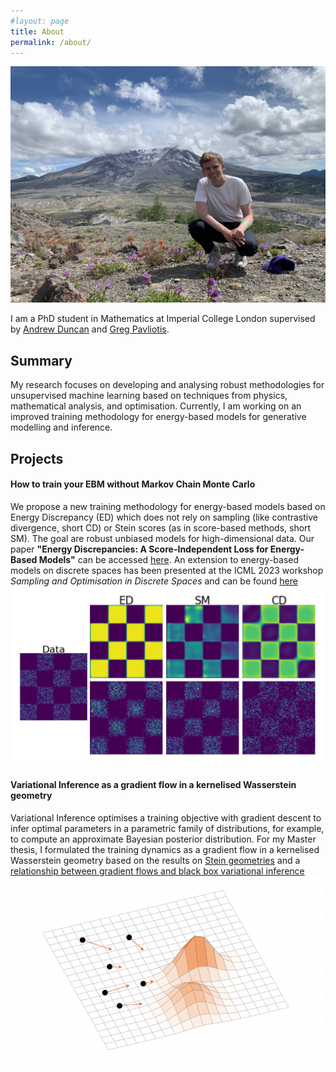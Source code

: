 ```yaml
---
#layout: page
title: About
permalink: /about/
---
```



![Tobias Schroeder](Images/TobiasWA2.jpg)

I am a PhD student in Mathematics at Imperial College London supervised by [Andrew Duncan](https://www.ma.imperial.ac.uk/~aduncan/) and [Greg Pavliotis](https://www.ma.imperial.ac.uk/~pavl/).

## Summary
My research focuses on developing and analysing robust methodologies for unsupervised machine learning based on techniques from physics, mathematical analysis, and optimisation. Currently, I am working on an improved training methodology for energy-based models for generative modelling and inference.

## Projects
#### How to train your EBM without Markov Chain Monte Carlo
We propose a new training methodology for energy-based models based on Energy Discrepancy (ED) which does not rely on sampling (like contrastive divergence, short CD) or Stein scores (as in score-based methods, short SM). The goal are robust unbiased models for high-dimensional data. Our paper **"Energy Discrepancies: A Score-Independent Loss for Energy-Based Models"** can be accessed [here](https://arxiv.org/abs/2307.06431). An extension to energy-based models on discrete spaces has been presented at the ICML 2023 workshop *Sampling and Optimisation in Discrete Spaces* and can be found [here](https://arxiv.org/abs/2307.07595)
![EBMasGenerativeModel](Images/ComparisonED_SM_CD.png)

#### Variational Inference as a gradient flow in a kernelised Wasserstein geometry
Variational Inference optimises a training objective with gradient descent to infer optimal parameters in a parametric family of distributions, for example, to compute an approximate Bayesian posterior distribution. For my Master thesis, I formulated the training dynamics as a gradient flow in a kernelised Wasserstein geometry based on the results on [Stein geometries](https://arxiv.org/abs/1912.00894) and a [relationship between gradient flows and black box variational inference](https://arxiv.org/abs/2004.01822)
![ParticleTransport](Images/ParticleTransport.png)
